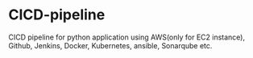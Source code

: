 # CICD-pipeline

CICD pipeline for python application using AWS(only for EC2 instance), Github, Jenkins, Docker, Kubernetes, ansible, Sonarqube etc.
